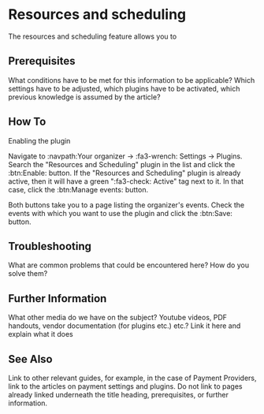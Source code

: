 # Resources and scheduling

The resources and scheduling feature allows you to 

## Prerequisites

What conditions have to be met for this information to be applicable? Which settings have to be adjusted, which plugins have to be activated, which previous knowledge is assumed by the article? 

## How To 

Enabling the plugin 

Navigate to :navpath:Your organizer → :fa3-wrench: Settings → Plugins. 
Search the "Resources and Scheduling" plugin in the list and click the :btn:Enable: button. 
If the "Resources and Scheduling" plugin is already active, then it will have a green ":fa3-check: Active" tag next to it. 
In that case, click the :btn:Manage events: button. 

Both buttons take you to a page listing the organizer's events. 
Check the events with which you want to use the plugin and click the :btn:Save: button. 

## Troubleshooting 

What are common problems that could be encountered here? How do you solve them? 

## Further Information

What other media do we have on the subject? Youtube videos, PDF handouts, vendor documentation (for plugins etc.) etc.? Link it here and explain what it does

## See Also 

Link to other relevant guides, for example, in the case of Payment Providers, link to the articles on payment settings and plugins. Do not link to pages already linked underneath the title heading, prerequisites, or further information. 